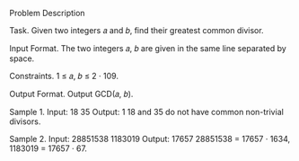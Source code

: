 Problem Description

Task. Given two integers 𝑎 and 𝑏, find their greatest common divisor.

Input Format. The two integers 𝑎, 𝑏 are given in the same line separated by space.

Constraints. 1 ≤ 𝑎, 𝑏 ≤ 2 · 109.

Output Format. Output GCD(𝑎, 𝑏).

Sample 1.
Input:
18 35
Output:
1
18 and 35 do not have common non-trivial divisors.

Sample 2.
Input:
28851538 1183019
Output:
17657
28851538 = 17657 · 1634, 1183019 = 17657 · 67.
